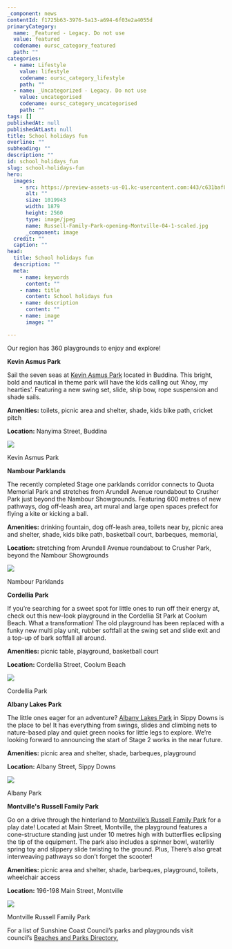 ```yaml
---
_component: news
contentId: f1725b63-3976-5a13-a694-6f03e2a4055d
primaryCategory:
  name: _Featured - Legacy. Do not use
  value: featured
  codename: oursc_category_featured
  path: ""
categories:
  - name: Lifestyle
    value: lifestyle
    codename: oursc_category_lifestyle
    path: ""
  - name: _Uncategorized - Legacy. Do not use
    value: uncategorised
    codename: oursc_category_uncategorised
    path: ""
tags: []
publishedAt: null
publishedAtLast: null
title: School holidays fun
overline: ""
subheading: ""
description: ""
id: school_holidays_fun
slug: school-holidays-fun
hero:
  images:
    - src: https://preview-assets-us-01.kc-usercontent.com:443/c631baf8-1b46-001f-580c-d0001b68b4a8/afb6fb50-ab92-4f1d-b829-0ccc68db7be1/Russell-Family-Park-opening-Montville-04-1-scaled.jpg
      alt: ""
      size: 1019943
      width: 1879
      height: 2560
      type: image/jpeg
      name: Russell-Family-Park-opening-Montville-04-1-scaled.jpg
      _component: image
  credit: ""
  caption: ""
head:
  title: School holidays fun
  description: ""
  meta:
    - name: keywords
      content: ""
    - name: title
      content: School holidays fun
    - name: description
      content: ""
    - name: image
      image: ""

---
```

Our region has 360 playgrounds to enjoy and explore!

**Kevin Asmus Park**

Sail the seven seas at [Kevin Asmus Park](https://www.sunshinecoast.qld.gov.au/Experience-Sunshine-Coast/Beaches-and-Parks/Beaches-and-Parks-Directory/Kevin-Asmus-Park)
&#x20;located in Buddina. This bright, bold and nautical in theme park will have the kids calling out ‘Ahoy, my hearties’. Featuring a new swing set, slide, ship bow, rope suspension and shade sails.

**Amenities:** toilets, picnic area and shelter, shade, kids bike path, cricket pitch

**Location:** Nanyima Street, Buddina

![](https://preview-assets-us-01.kc-usercontent.com:443/c631baf8-1b46-001f-580c-d0001b68b4a8/47bd9492-ffcd-4518-bb05-55e5bcb427bb/Asmus-park-1024x768.jpg)

Kevin Asmus Park

**Nambour Parklands**

The recently completed Stage one parklands corridor connects to Quota Memorial Park and stretches from Arundell Avenue roundabout to Crusher Park just beyond the Nambour Showgrounds. Featuring 600 metres of new pathways, dog off-leash area, art mural and large open spaces prefect for flying a kite or kicking a ball.

**Amenities:** drinking fountain, dog off-leash area, toilets near by, picnic area and shelter, shade, kids bike path, basketball court, barbeques, memorial,

**Location:** stretching from Arundell Avenue roundabout to Crusher Park, beyond the Nambour Showgrounds

![](https://preview-assets-us-01.kc-usercontent.com:443/c631baf8-1b46-001f-580c-d0001b68b4a8/6f7ca7d3-63fe-4d26-b9b6-f50e6e64e37f/Peter-Muckert-5yo-Nambour-local-1024x683.jpg)

Nambour Parklands

**Cordellia Park**

If you’re searching for a sweet spot for little ones to run off their energy at, check out this new-look playground in the Cordellia St Park at Coolum Beach. What a transformation! The old playground has been replaced with a funky new multi play unit, rubber softfall at the swing set and slide exit and a top-up of bark softfall all around.

**Amenities:** picnic table, playground, basketball court

**Location:** Cordellia Street, Coolum Beach

![](https://preview-assets-us-01.kc-usercontent.com:443/c631baf8-1b46-001f-580c-d0001b68b4a8/f0150dc1-b9b0-46fe-8e86-22dab64d50af/Cordellia-Park-reduced-size-1024x768.jpg)

Cordellia Park

**Albany Lakes Park**

The little ones eager for an adventure? [Albany Lakes Park](https://www.sunshinecoast.qld.gov.au/Experience-Sunshine-Coast/Beaches-and-Parks/Beaches-and-Parks-Directory/Albany-Lakes-Park)
&#x20;in Sippy Downs is the place to be! It has everything from swings, slides and climbing nets to nature-based play and quiet green nooks for little legs to explore. We’re looking forward to announcing the start of Stage 2 works in the near future.

**Amenities:** picnic area and shelter, shade, barbeques, playground

**Location:** Albany Street, Sippy Downs

![](https://preview-assets-us-01.kc-usercontent.com:443/c631baf8-1b46-001f-580c-d0001b68b4a8/9f364903-8909-4c78-99e5-592544013dc7/Albany-Park-Sippy-Downs-Stage-1-Winners-07-1024x683.jpg)

Albany Park

**Montville's Russell Family Park**

Go on a drive through the hinterland to [Montville’s Russell Family Park](https://www.sunshinecoast.qld.gov.au/Experience-Sunshine-Coast/Beaches-and-Parks/Beaches-and-Parks-Directory/Russell-Family-Park)
&#x20;for a play date! Located at Main Street, Montville, the playground features a cone-structure standing just under 10 metres high with butterflies eclipsing the tip of the equipment. The park also includes a spinner bowl, waterlily spring toy and slippery slide twisting to the ground. Plus, There’s also great interweaving pathways so don’t forget the scooter!

**Amenities:** picnic area and shelter, shade, barbeques, playground, toilets, wheelchair access

**Location:** 196-198 Main Street, Montville

![](https://preview-assets-us-01.kc-usercontent.com:443/c631baf8-1b46-001f-580c-d0001b68b4a8/e605c094-8282-4951-8406-772605eb8028/Russell-Family-Park-opening-Montville-04-752x1024.jpg)

Montville Russell Family Park

For a list of Sunshine Coast Council’s parks and playgrounds visit council’s [Beaches and Parks Directory.](https://www.sunshinecoast.qld.gov.au/Experience-Sunshine-Coast/Beaches-and-Parks/Beaches-and-Parks-Directory)

